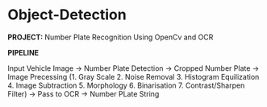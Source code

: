 # Object-Detection

**PROJECT:** Number Plate Recognition Using OpenCv and OCR


**PIPELINE**

Input Vehicle Image -> Number Plate Detection -> Cropped Number Plate -> Image Precessing 
(1. Gray Scale 
2. Noise Removal 
3. Histogram Equilization 
4. Image Subtraction 
5. Morphology 
6. Binarisation 
7. Contrast/Sharpen Filter) -> Pass to OCR -> Number PLate String
